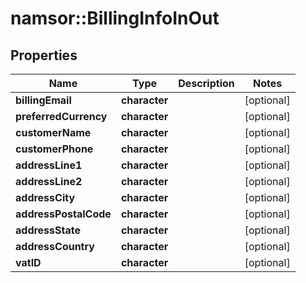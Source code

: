 # namsor::BillingInfoInOut

## Properties
Name | Type | Description | Notes
------------ | ------------- | ------------- | -------------
**billingEmail** | **character** |  | [optional] 
**preferredCurrency** | **character** |  | [optional] 
**customerName** | **character** |  | [optional] 
**customerPhone** | **character** |  | [optional] 
**addressLine1** | **character** |  | [optional] 
**addressLine2** | **character** |  | [optional] 
**addressCity** | **character** |  | [optional] 
**addressPostalCode** | **character** |  | [optional] 
**addressState** | **character** |  | [optional] 
**addressCountry** | **character** |  | [optional] 
**vatID** | **character** |  | [optional] 


